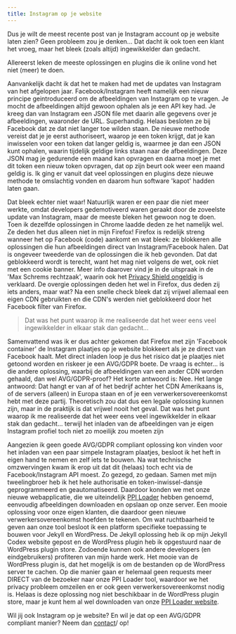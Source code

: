 ```yaml
---
title: Instagram op je website
---
```


Dus je wilt de meest recente post van je Instagram account op je website laten zien? Geen probleem zou je denken... Dat dacht ik ook toen een klant het vroeg, maar het bleek (zoals altijd) ingewikkelder dan gedacht.

Allereerst leken de meeste oplossingen en plugins die ik online vond het niet (meer) te doen. 

Aanvankelijk dacht ik dat het te maken had met de updates van Instagram van het afgelopen jaar. Facebook/Instagram heeft namelijk een nieuw principe geintroduceerd om de afbeeldingen van Instagram op te vragen. Je mocht de afbeeldingen altijd gewoon ophalen als je een API key had. Je kreeg dan van Instagram een JSON file met daarin alle gegevens over je afbeeldingen, waaronder de URL. Superhandig. Helaas besloten ze bij Facebook dat ze dat niet langer toe wilden staan. De nieuwe methode vereist dat je je eerst authoriseert, waarop je een token krijgt, dat je kan inwisselen voor een token dat langer geldig is, waarmee je dan een JSON kunt ophalen, waarin tijdelijk geldige links staan naar de afbeeldingen. Deze JSON mag je gedurende een maand kan opvragen en daarna moet je met dit token een nieuw token opvragen, dat op zijn beurt ook weer een maand geldig is. Ik ging er vanuit dat veel oplossingen en plugins deze nieuwe methode te omslachtig vonden en daarom hun software 'kapot' hadden laten gaan. 

Dat bleek echter niet waar! Natuurlijk waren er een paar die niet meer werkte, omdat developers gedemotiveerd waren geraakt door de zoveelste update van Instagram, maar de meeste bleken het gewoon nog te doen. Toen ik dezelfde oplossingen in Chrome laadde deden ze het namelijk wel. Ze deden het dus alleen niet in mijn Firefox! Firefox is redelijk streng wanneer het op Facebook (code) aankomt en wat bleek: ze blokkeren alle oplossingen die hun afbeeldingen direct van Instagram/Facebook halen. Dat is ongeveer tweederde van de oplossingen die ik heb gevonden. Dat dat geblokkeerd wordt is terecht, want het mag niet volgens de wet, ook niet met een cookie banner. Meer info daarover vind je in de uitspraak in de 'Max Schrems rechtzaak', waarin ook het [Privacy Shield ongeldig](/nl/blog/privacy-shield-ongeldig-hoe-nu-verder/) is verklaard. De overgie oplossingen deden het wel in Firefox, dus deden zij iets anders, maar wat? Na een snelle check bleek dat zij vrijwel allemaal een eigen CDN gebruikten en die CDN's werden niet geblokkeerd door het Facebook filter van Firefox.

> Dat was het punt waarop ik me realiseerde dat het weer eens veel ingewikkelder in elkaar stak dan gedacht...

Samenvattend was ik er dus achter gekomen dat Firefox met zijn 'Facebook container' de Instagram plaatjes op je website blokkeert als je ze direct van Facebook haalt. Met direct inladen loop je dus het risico dat je plaatjes niet getoond worden en riskeer je een AVG/GDPR boete. De vraag is echter... is die andere oplossing, waarbij de afbeeldingen van een ander CDN worden gehaald, dan wel AVG/GDPR-proof? Het korte antwoord is: Nee. Het lange antwoord: Dat hangt er van af of het bedrijf achter het CDN Amerikaans is, of de servers (alleen) in Europa staan en of je een verwerkersovereenkomst hebt met deze partij. Theoretisch zou dat dus een legale oplossing kunnen zijn, maar in de praktijk is dat vrijwel nooit het geval. Dat was het punt waarop ik me realiseerde dat het weer eens veel ingewikkelder in elkaar stak dan gedacht... terwijl het inladen van de afbeeldingen van je eigen Instagram profiel toch niet zo moeilijk zou moeten zijn

Aangezien ik geen goede AVG/GDPR compliant oplossing kon vinden voor het inladen van een paar simpele Instagram plaatjes, besloot ik het heft in eigen hand te nemen en zelf iets te bouwen. Na wat technische omzwervingen kwam ik erop uit dat dit (helaas) toch echt via de Facebook/Instagram API moest. Zo gezegd, zo gedaan. Samen met mijn tweelingbroer heb ik het hele authorisatie en token-inwissel-dansje geprogrammeerd en geautomatiseerd. Daardoor konden we met onze nieuwe webapplicatie, die we uiteindelijk [PPI Loader](https://profilepageimages.usecue.com/) hebben genoemd, eenvoudig afbeeldingen downloaden en opslaan op onze server. Een mooie oplossing voor onze eigen klanten, die daardoor geen nieuwe verwerkersovereenkomst hoefden te tekenen. Om wat ruchtbaarheid te geven aan onze tool besloot ik een platform specifieke toepassing te bouwen voor Jekyll en WordPress. De Jekyll oplossing heb ik op mijn Jekyll Codex website gepost en de WordPress plugin heb ik opgestuurd naar de WordPress plugin store. Zodoende kunnen ook andere developers (en eindgebruikers) profiteren van mijn harde werk. Het mooie van de WordPress plugin is, dat het mogelijk is om de bestanden op de WordPress server te cachen. Op die manier gaan er helemaal geen requests meer DIRECT van de bezoeker naar onze PPI Loader tool, waardoor we het privacy probleem omzeilen en er ook geen verwerkersovereenkomst nodig is. Helaas is deze oplossing nog niet beschikbaar in de WordPress plugin store, maar je kunt hem al wel downloaden van onze [PPI Loader website](https://profilepageimages.usecue.com/).

Wil jij ook Instagram op je website? En wil je dat op een AVG/GDPR compliant manier? Neem dan [contact](/nl/contact)/ op!